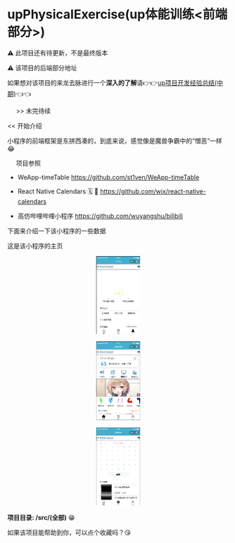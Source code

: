 # upPhysicalExercise(up体能训练<前端部分>)

⚠️ 此项目还有待更新，不是最终版本

⚠️ 该项目的后端部分地址

如果想对该项目的来龙去脉进行一个**深入的了解**请👉👉<a href="https://redhat123456.github.io/2021/03/11/up%E9%A1%B9%E7%9B%AE%E5%BC%80%E5%8F%91%E7%BB%8F%E9%AA%8C-%E4%B8%AD%E6%9C%9F/">up项目开发经验总结(中期)</a>👈👈


&nbsp;&nbsp;&nbsp;&nbsp;   \>\> 未完待续


<<  开始介绍

小程序的前端框架是东拼西凑的，到底来说，感觉像是魔兽争霸中的“憎恶”一样😂

&nbsp;&nbsp;&nbsp;&nbsp; 项目参照

* WeApp-timeTable  https://github.com/st1ven/WeApp-timeTable

* React Native Calendars 🗓️ 📆 https://github.com/wix/react-native-calendars

* 高仿哔哩哔哩小程序 https://github.com/wuyangshu/bilibili

下面来介绍一下该小程序的一些数据


这是该小程序的主页

<p align="center" >
<img src="https://github.com/redhat123456/upPhysicalExercise/raw/master/1.png" width="100">

</p>


<p align="center" >

<img src="https://github.com/redhat123456/upPhysicalExercise/raw/master/2.png" width="100">
</p>

<p align="center" >

<img src="https://github.com/redhat123456/upPhysicalExercise/raw/master/3.png" width="100">

</p>

**项目目录: /src/(全部)**  😁


如果该项目能帮助到你，可以点个收藏吗？😘
